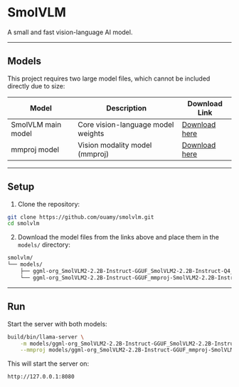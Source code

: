 # SmolVLM

A small and fast vision-language AI model.

---

## Models

This project requires two large model files, which cannot be included directly due to size:

| Model              | Description          | Download Link                                                                                      |
|--------------------|----------------------|--------------------------------------------------------------------------------------------------|
| SmolVLM main model  | Core vision-language model weights | [Download here](https://drive.google.com/file/d/15ussrdsv4Y4pAA2741-JqSMpUs_CmxDJ/view?usp=drive_link) |
| mmproj model       | Vision modality model (mmproj)      | [Download here](https://drive.google.com/file/d/1iG2p2Z4mUqdhSqhlxgItgBsQge6Z7d8X/view?usp=drive_link)      |

---

## Setup

1. Clone the repository:

```bash
git clone https://github.com/ouamy/smolvlm.git
cd smolvlm
```

2. Download the model files from the links above and place them in the `models/` directory:

```bash
smolvlm/
└── models/
    ├── ggml-org_SmolVLM2-2.2B-Instruct-GGUF_SmolVLM2-2.2B-Instruct-Q4_K_M.gguf
    └── ggml-org_SmolVLM2-2.2B-Instruct-GGUF_mmproj-SmolVLM2-2.2B-Instruct-Q8_0.gguf
```

---

## Run

Start the server with both models:
```bash
build/bin/llama-server \
    -m models/ggml-org_SmolVLM2-2.2B-Instruct-GGUF_SmolVLM2-2.2B-Instruct-Q4_K_M.gguf \
    --mmproj models/ggml-org_SmolVLM2-2.2B-Instruct-GGUF_mmproj-SmolVLM2-2.2B-Instruct-Q8_0.gguf
```

This will start the server on:
```bash
http://127.0.0.1:8080
```
